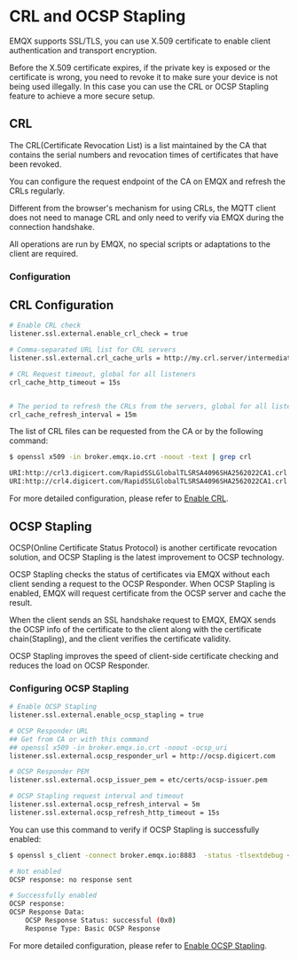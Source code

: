 # CRL and OCSP Stapling

EMQX supports SSL/TLS, you can use X.509 certificate to enable client authentication and transport encryption.

Before the X.509 certificate expires, if the private key is exposed or the certificate is wrong, you need to revoke it to make sure your device is not being used illegally.
In this case you can use the CRL or OCSP Stapling feature to achieve a more secure setup.

## CRL

The CRL(Certificate Revocation List) is a list maintained by the CA that contains the serial numbers and revocation times of certificates that have been revoked.

You can configure the request endpoint of the CA on EMQX and refresh the CRLs regularly.

Different from the browser's mechanism for using CRLs, the MQTT client does not need to manage CRL and only need to verify via EMQX during the connection handshake.

All operations are run by EMQX, no special scripts or adaptations to the client are required.

### Configuration

## CRL Configuration

```bash
# Enable CRL check
listener.ssl.external.enable_crl_check = true

# Comma-separated URL list for CRL servers
listener.ssl.external.crl_cache_urls = http://my.crl.server/intermediate.crl.pem, http://my.other.crl.server/another.crl.pem

# CRL Request timeout, global for all listeners
crl_cache_http_timeout = 15s


# The period to refresh the CRLs from the servers, global for all listeners
crl_cache_refresh_interval = 15m
```

The list of CRL files can be requested from the CA or by the following command:

```bash
$ openssl x509 -in broker.emqx.io.crt -noout -text | grep crl

URI:http://crl3.digicert.com/RapidSSLGlobalTLSRSA4096SHA2562022CA1.crl
URI:http://crl4.digicert.com/RapidSSLGlobalTLSRSA4096SHA2562022CA1.crl
```

For more detailed configuration, please refer to [Enable CRL](../configuration/configuration.md#listener-ssl-external-enable-crl-check).

## OCSP Stapling

OCSP(Online Certificate Status Protocol) is another certificate revocation solution, and OCSP Stapling is the latest improvement to OCSP technology.

OCSP Stapling checks the status of certificates via EMQX without each client sending a request to the OCSP Responder.
When OCSP Stapling is enabled, EMQX will request certificate from the OCSP server and cache the result.

When the client sends an SSL handshake request to EMQX, EMQX sends the OCSP info of the certificate to the client along with the certificate chain(Stapling), and the client verifies the certificate validity.

OCSP Stapling improves the speed of client-side certificate checking and reduces the load on OCSP Responder.

### Configuring OCSP Stapling

```bash
# Enable OCSP Stapling
listener.ssl.external.enable_ocsp_stapling = true

# OCSP Responder URL
## Get from CA or with this command
## openssl x509 -in broker.emqx.io.crt -noout -ocsp_uri
listener.ssl.external.ocsp_responder_url = http://ocsp.digicert.com

# OCSP Responder PEM
listener.ssl.external.ocsp_issuer_pem = etc/certs/ocsp-issuer.pem

# OCSP Stapling request interval and timeout
listener.ssl.external.ocsp_refresh_interval = 5m
listener.ssl.external.ocsp_refresh_http_timeout = 15s
```

You can use this command to verify if OCSP Stapling is successfully enabled:

```bash
$ openssl s_client -connect broker.emqx.io:8883  -status -tlsextdebug < /dev/null 2>&1 | grep -i "OCSP response"

# Not enabled
OCSP response: no response sent

# Successfully enabled
OCSP response:
OCSP Response Data:
    OCSP Response Status: successful (0x0)
    Response Type: Basic OCSP Response
```

For more detailed configuration, please refer to [Enable OCSP Stapling](../configuration/configuration.md#listener-ssl-external-enable-ocsp-stapling).
